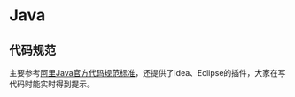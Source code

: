 # Java

## 代码规范
主要参考[阿里Java官方代码规范标准](https://github.com/alibaba/p3c)，还提供了Idea、Eclipse的插件，大家在写代码时能实时得到提示。